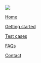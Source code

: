 <div class="footer-bar">

  <div class="footer-top-items">

[<img src="../assets/content/Logo_XS2ASandbox.png" class="logo">](https://dev-modelbank-devportal.cloud.adorsys.de/home)

  <div>

[<span class="footer-item"> Home </span>](https://dev-modelbank-devportal.cloud.adorsys.de/home)

[<span class="footer-item">Getting started</span>](https://dev-modelbank-devportal.cloud.adorsys.de/getting-started)

[<span class="footer-item">Test cases</span>](https://dev-modelbank-devportal.cloud.adorsys.de/test-cases/redirect)

[<span class="footer-item">FAQs</span>](https://dev-modelbank-devportal.cloud.adorsys.de/page/faq)

[<span class="footer-item">Contact</span>](https://dev-modelbank-devportal.cloud.adorsys.de/page)

  </div>
  </div>

  <div class ="social-media">

[<i class="social-media-icon fab fa-facebook-f"></i>](https://www.facebook.com/adorsysGmbH)
[<i class="social-media-icon fab fa-twitter"></i>](https://twitter.com/adorsys)
[<i class="social-media-icon fab fa-xing"></i>](https://www.xing.com/companies/adorsysgmbh%26cokg)
[<i class="social-media-icon fab fa-linkedin-in"></i>](https://www.linkedin.com/company/adorsys)

  </div>

</div>
